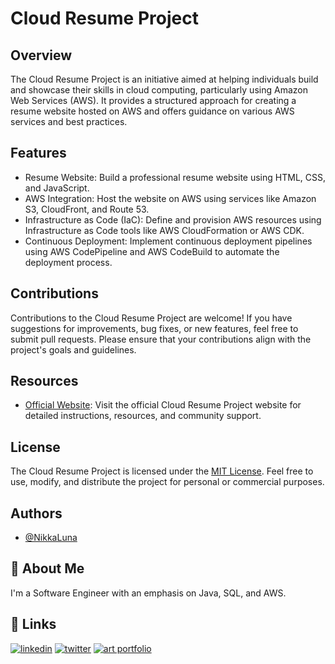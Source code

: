 # Cloud Resume Project

## Overview
The Cloud Resume Project is an initiative aimed at helping individuals build and showcase their skills in cloud computing, particularly using Amazon Web Services (AWS). It provides a structured approach for creating a resume website hosted on AWS and offers guidance on various AWS services and best practices.

## Features
- Resume Website: Build a professional resume website using HTML, CSS, and JavaScript.
- AWS Integration: Host the website on AWS using services like Amazon S3, CloudFront, and Route 53.
- Infrastructure as Code (IaC): Define and provision AWS resources using Infrastructure as Code tools like AWS CloudFormation or AWS CDK.
- Continuous Deployment: Implement continuous deployment pipelines using AWS CodePipeline and AWS CodeBuild to automate the deployment process.

## Contributions
Contributions to the Cloud Resume Project are welcome! If you have suggestions for improvements, bug fixes, or new features, feel free to submit pull requests. Please ensure that your contributions align with the project's goals and guidelines.

## Resources
- [Official Website](https://cloudresumechallenge.dev/): Visit the official Cloud Resume Project website for detailed instructions, resources, and community support.

## License
The Cloud Resume Project is licensed under the [MIT License](LICENSE). Feel free to use, modify, and distribute the project for personal or commercial purposes.


## Authors

- [@NikkaLuna](https://github.com/NikkaLuna)


## 🚀 About Me
I'm a Software Engineer with an emphasis on Java, SQL, and AWS.  


## 🔗 Links
[![linkedin](https://img.shields.io/badge/linkedin-0A66C2?style=for-the-badge&logo=linkedin&logoColor=white)](https://www.linkedin.com/in/andrea-hayes-msml/)
[![twitter](https://img.shields.io/badge/twitter-1DA1F2?style=for-the-badge&logo=twitter&logoColor=white)](https://twitter.com/AHayes_Ninja_)
[![art portfolio](https://img.shields.io/badge/my_art-888?style=for-the-badge&logo=ko-fi&logoColor=white)](https://andreachristinehayes.wixsite.com/andreahayesart/)

